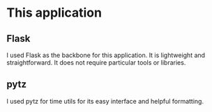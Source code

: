 # This application

## Flask

I used Flask as the backbone for this application. It is lightweight and straightforward. It does not require particular tools or libraries.

## pytz

I used pytz for time utils for its easy interface and helpful formatting.
